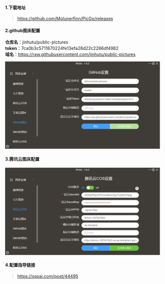 #### 1.下载地址
> https://github.com/Molunerfinn/PicGo/releases

#### 2.github图床配置
**仓库名**：jinhutu/public-pictures  
**token**：7ca0b3c5711870224fe13efa28d22c2266df4982  
**域名**：https://raw.githubusercontent.com/jinhutu/public-pictures  

![](https://raw.githubusercontent.com/jinhutu/public-pictures/master/github_picture_setting.png)

#### 3.腾讯云图床配置

![](https://raw.githubusercontent.com/jinhutu/public-pictures/master/tecent_picture_setting.png)

#### 4.配置指导链接
> https://sspai.com/post/44495